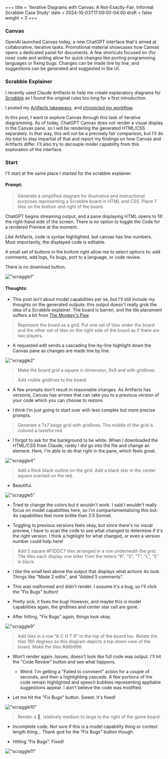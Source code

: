 +++
title = 'Iterative Diagrams with Canvas: A Not-Exactly-Fair, Informal Scrabble Case Study'
date = 2024-10-03T17:00:00-04:00
draft = false
weight = 3
+++

### Canvas

OpenAI launched Canvas today, a new ChatGPT interface that's aimed at collaborative, iterative tasks. Promotional material showcases how Canvas opens a dedicated panel for documents. A few shortcuts focused on (for now) code and writing allow for quick changes like porting programming languages or fixing bugs. Changes can be made line by line, and suggestions can be generated and suggested in the UI.

### Scrabble Explainer

I recently used Claude Artifacts to help me create explanatory diagrams for [*Scrabble*](https://gillandsiphon.github.io/posts/scrabble-primer/) as I found the original rules too long for a first introduction.

I posted my [Artifacts takeaways](https://gillandsiphon.github.io/posts/claude-artifacts/), and [chronicled my workflow](https://gillandsiphon.github.io/posts/scrabble-case-study/). 

In this post, I want to explore Canvas through this task of iterative diagramming. As of today, ChatGPT Canvas does not render a visual display in the Canvas pane, so I will be rendering the generated HTML/CSS separately. In that way, this will not be a precisely fair comparison, but I'll do my best to stay impartial of that and report my findings on how Canvas and Artifacts differ. I'll also try to decouple model capability from this exploration of the interface.

### Start

I'll start at the same place I started for the scrabble explainer.

#### Prompt: 

> Generate a simplified diagram for illustrative and instructional purposes representing a Scrabble board in HTML and CSS. Place 7 tiles on the bottom and right of the board.

ChatGPT begins streaming output, and a pane displaying HTML opens to fill the right-hand side of the screen. There is no option to toggle the Code for a rendered Preview at the moment. 

Like Artifacts, code is syntax highlighted, but canvas has line numbers. Most importantly, the displayed code is editable.

A small set of buttons in the bottom right allow me to select options to: add comments, add logs, fix bugs, port to a language, or code review.

There is no download button.

!["scraggle1"](/img/scraggle1.png)

#### Thoughts:

- This post isn't about model capabilities per se, but I'll still include my thoughts on the generated outputs: this output doesn't really grok the idea of a Scrabble explainer. The board is barren, and the tile placement suffers a bit from [The Monkey's Paw](https://gillandsiphon.github.io/posts/claude-artifacts/#the-monkeys-paw). 

> Represent the board as a grid. Put one set of tiles under the board and the other set of tiles on the right side of the board as if there are two players.

- A requested edit sends a cascading line-by-line highlight down the Canvas pane as changes are made line by line.

!["scraggle2"](/img/scraggle2.png)

> Make the board grid a square in dimension, 9x9 and with gridlines. 

> Add visible gridlines to the board.

- A few prompts don't result in reasonable changes. As Artifacts has versions, Canvas has arrows that can take you to a previous version of your code which you can choose to restore. 

- I think I'm just going to start over with less complex but more precise prompts.

> Generate a 7x7 beige grid with gridlines. The middle of the grid is colored a tasteful red.

- I forgot to ask for the background to be white. When I downloaded the HTML/CSS from Claude, rarely I did go into the file and change an element. Here, I'm able to do that right in the pane, which feels great.

!["scraggle4"](/img/scraggle4.png)

> Add a thick black outline on the grid. Add a black star in the center square overlaid on the red.

- Beautiful. 

!["scraggle5"](/img/scraggle5.png)

- Tried to change the colors but it wouldn't work. I said I wouldn't really focus on model capabilities here, so I'm compartamentalizing this but: 4o capabilities feel more brittle than 3.5 Sonnet. 

- Toggling to previous versions feels okay, but since there's no visual preview, I have to scan the code to see what changed to determine if it's the right version. I think a highlight for what changed, or even a version number could help here!

> Add 5 square #F1DDC7 tiles arranged in a row underneath the grid. The tiles each display one letter from the letters “R”, “S”, “T”, “L”, “E” in black.

- I like the small text above the output that displays what actions 4o took. Things like "Made 2 edits", and "Added 5 comments".

- This was malformed and didn't render. I assume it's a bug, so I'll click the "Fix Bugs" button!

- Pretty sick, it fixes the bug! However, and maybe this is model capabilities again, the gridlines and center star cell are gone.

- After hitting, "Fix Bugs" again, things look okay.

!["scraggle9"](/img/scraggle9.png)

> Add tiles in a row “A C H T R” to the top of the board too. Rotate the tiles 180 degrees as this diagram depicts a top down view of the board. Make the tiles #d6b998.

- Won't render again. Issues, doesn't look like full code was output. I'll hit the "Code Review" button and see what happens.

    - Weird. I'm getting a "Failed to comment" action for a couple of seconds, and then a highlighting cascade. A few portions of the code remain highlighted and speech bubbles representing appliable suggestions appear. I don't believe the code was modified.

- Let me hit the "Fix Bugs" button. Sweet. It's fixed! 

!["scraggle10"](/img/scraggle10.png)

> Render a 👛, relatively medium to large to the right of the game board.

- Incomplete code. Not sure if this is a model capability thing or context length thing... Thank god for the "Fix Bugs" button though.

- Hitting "Fix Bugs". Fixed!

!["scraggle11"](/img/scraggle11.png)

